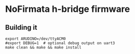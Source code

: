 # NoFirmata h-bridge firmware

## Building it

    export ARUDINO=/dev/ttyACM0
    #export DEBUG=1  # optional debug output on uart3
    make clean && make && make install
